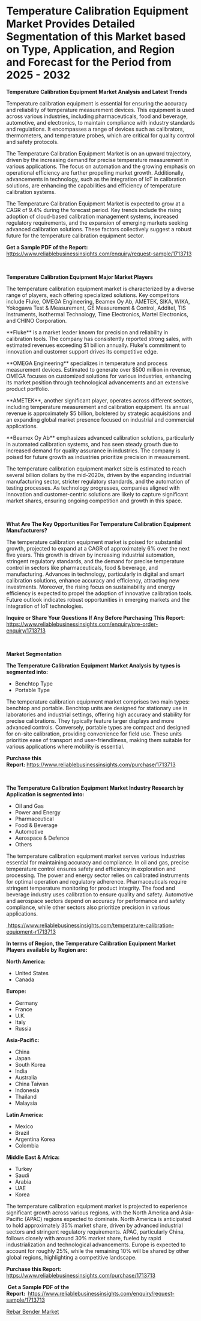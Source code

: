 <p><h1>Temperature Calibration Equipment Market Provides Detailed Segmentation of this Market based on Type, Application, and Region and Forecast for the Period from 2025 - 2032</h1></p><p><strong>Temperature Calibration Equipment Market Analysis and Latest Trends</strong></p>
<p><p>Temperature calibration equipment is essential for ensuring the accuracy and reliability of temperature measurement devices. This equipment is used across various industries, including pharmaceuticals, food and beverage, automotive, and electronics, to maintain compliance with industry standards and regulations. It encompasses a range of devices such as calibrators, thermometers, and temperature probes, which are critical for quality control and safety protocols.</p><p>The Temperature Calibration Equipment Market is on an upward trajectory, driven by the increasing demand for precise temperature measurement in various applications. The focus on automation and the growing emphasis on operational efficiency are further propelling market growth. Additionally, advancements in technology, such as the integration of IoT in calibration solutions, are enhancing the capabilities and efficiency of temperature calibration systems.</p><p>The Temperature Calibration Equipment Market is expected to grow at a CAGR of 9.4% during the forecast period. Key trends include the rising adoption of cloud-based calibration management systems, increased regulatory requirements, and the expansion of emerging markets seeking advanced calibration solutions. These factors collectively suggest a robust future for the temperature calibration equipment sector.</p></p>
<p><strong>Get a Sample PDF of the Report:&nbsp;</strong> <a href="https://www.reliablebusinessinsights.com/enquiry/request-sample/1713713?utm_campaign=2220&utm_medium=2&utm_source=Github&utm_content=ia&utm_term=16022025&utm_id=temperature-calibration-equipment">https://www.reliablebusinessinsights.com/enquiry/request-sample/1713713</a></p>
<p>&nbsp;</p>
<p><strong>Temperature Calibration Equipment Major Market Players</strong></p>
<p><p>The temperature calibration equipment market is characterized by a diverse range of players, each offering specialized solutions. Key competitors include Fluke, OMEGA Engineering, Beamex Oy Ab, AMETEK, SIKA, WIKA, Yokogawa Test & Measurement, GE Measurement & Control, Additel, TIS Instruments, Isothermal Technology, Time Electronics, Martel Electronics, and CHINO Corporation. </p><p>**Fluke** is a market leader known for precision and reliability in calibration tools. The company has consistently reported strong sales, with estimated revenues exceeding $1 billion annually. Fluke's commitment to innovation and customer support drives its competitive edge.</p><p>**OMEGA Engineering** specializes in temperature and process measurement devices. Estimated to generate over $500 million in revenue, OMEGA focuses on customized solutions for various industries, enhancing its market position through technological advancements and an extensive product portfolio.</p><p>**AMETEK**, another significant player, operates across different sectors, including temperature measurement and calibration equipment. Its annual revenue is approximately $5 billion, bolstered by strategic acquisitions and an expanding global market presence focused on industrial and commercial applications.</p><p>**Beamex Oy Ab** emphasizes advanced calibration solutions, particularly in automated calibration systems, and has seen steady growth due to increased demand for quality assurance in industries. The company is poised for future growth as industries prioritize precision in measurement.</p><p>The temperature calibration equipment market size is estimated to reach several billion dollars by the mid-2020s, driven by the expanding industrial manufacturing sector, stricter regulatory standards, and the automation of testing processes. As technology progresses, companies aligned with innovation and customer-centric solutions are likely to capture significant market shares, ensuring ongoing competition and growth in this space.</p></p>
<p>&nbsp;</p>
<p><strong>What Are The Key Opportunities For Temperature Calibration Equipment Manufacturers?</strong></p>
<p><p>The temperature calibration equipment market is poised for substantial growth, projected to expand at a CAGR of approximately 6% over the next five years. This growth is driven by increasing industrial automation, stringent regulatory standards, and the demand for precise temperature control in sectors like pharmaceuticals, food & beverage, and manufacturing. Advances in technology, particularly in digital and smart calibration solutions, enhance accuracy and efficiency, attracting new investments. Moreover, the rising focus on sustainability and energy efficiency is expected to propel the adoption of innovative calibration tools. Future outlook indicates robust opportunities in emerging markets and the integration of IoT technologies.</p></p>
<p><strong>Inquire or Share Your Questions If Any Before Purchasing This Report:</strong> <a href="https://www.reliablebusinessinsights.com/enquiry/pre-order-enquiry/1713713?utm_campaign=2220&utm_medium=2&utm_source=Github&utm_content=ia&utm_term=16022025&utm_id=temperature-calibration-equipment">https://www.reliablebusinessinsights.com/enquiry/pre-order-enquiry/1713713</a></p>
<p>&nbsp;</p>
<p><strong>Market Segmentation</strong></p>
<p><strong>The Temperature Calibration Equipment Market Analysis by types is segmented into:</strong></p>
<p><ul><li>Benchtop Type</li><li>Portable Type</li></ul></p>
<p><p>The temperature calibration equipment market comprises two main types: benchtop and portable. Benchtop units are designed for stationary use in laboratories and industrial settings, offering high accuracy and stability for precise calibrations. They typically feature larger displays and more advanced controls. Conversely, portable types are compact and designed for on-site calibration, providing convenience for field use. These units prioritize ease of transport and user-friendliness, making them suitable for various applications where mobility is essential.</p></p>
<p><strong>Purchase this Report:&nbsp;</strong><a href="https://www.reliablebusinessinsights.com/purchase/1713713?utm_campaign=2220&utm_medium=2&utm_source=Github&utm_content=ia&utm_term=16022025&utm_id=temperature-calibration-equipment">https://www.reliablebusinessinsights.com/purchase/1713713</a></p>
<p>&nbsp;</p>
<p><strong>The Temperature Calibration Equipment Market Industry Research by Application is segmented into:</strong></p>
<p><ul><li>Oil and Gas</li><li>Power and Energy</li><li>Pharmaceutical</li><li>Food & Beverage</li><li>Automotive</li><li>Aerospace & Defence</li><li>Others</li></ul></p>
<p><p>The temperature calibration equipment market serves various industries essential for maintaining accuracy and compliance. In oil and gas, precise temperature control ensures safety and efficiency in exploration and processing. The power and energy sector relies on calibrated instruments for optimal operation and regulatory adherence. Pharmaceuticals require stringent temperature monitoring for product integrity. The food and beverage industry uses calibration to ensure quality and safety. Automotive and aerospace sectors depend on accuracy for performance and safety compliance, while other sectors also prioritize precision in various applications.</p></p>
<p><a href="https://www.reliablebusinessinsights.com/temperature-calibration-equipment-r1713713?utm_campaign=2220&utm_medium=2&utm_source=Github&utm_content=ia&utm_term=16022025&utm_id=temperature-calibration-equipment">&nbsp;https://www.reliablebusinessinsights.com/temperature-calibration-equipment-r1713713</a></p>
<p><strong>In terms of Region, the Temperature Calibration Equipment Market Players available by Region are:</strong></p>
<p>
    <p> <strong> North America: </strong>
        <ul>
            <li>United States</li>
            <li>Canada</li>
        </ul>
        </p> 
    <p> <strong> Europe: </strong>
        <ul>
            <li>Germany</li>
            <li>France</li>
            <li>U.K.</li>
            <li>Italy</li>
            <li>Russia</li>
        </ul>
        </p> 
    <p> <strong> Asia-Pacific: </strong>
        <ul>
            <li>China</li>
            <li>Japan</li>
            <li>South Korea</li>
            <li>India</li>
            <li>Australia</li>
            <li>China Taiwan</li>
            <li>Indonesia</li>
            <li>Thailand</li>
            <li>Malaysia</li>
        </ul>
        </p> 
    <p> <strong> Latin America: </strong>
        <ul>
            <li>Mexico</li>
            <li>Brazil</li>
            <li>Argentina Korea</li>
            <li>Colombia</li>
        </ul>
        </p> 
    <p> <strong> Middle East & Africa: </strong>
        <ul>
            <li>Turkey</li>
            <li>Saudi</li>
            <li>Arabia</li>
            <li>UAE</li>
            <li>Korea</li>
        </ul>
    </p>
    </p>
<p><p>The temperature calibration equipment market is projected to experience significant growth across various regions, with the North America and Asia-Pacific (APAC) regions expected to dominate. North America is anticipated to hold approximately 35% market share, driven by advanced industrial sectors and stringent regulatory requirements. APAC, particularly China, follows closely with around 30% market share, fueled by rapid industrialization and technological advancements. Europe is expected to account for roughly 25%, while the remaining 10% will be shared by other global regions, highlighting a competitive landscape.</p></p>
<p><strong>Purchase this Report: </strong><a href="https://www.reliablebusinessinsights.com/purchase/1713713?utm_campaign=2220&utm_medium=2&utm_source=Github&utm_content=ia&utm_term=16022025&utm_id=temperature-calibration-equipment">https://www.reliablebusinessinsights.com/purchase/1713713</a></p>
<p>&nbsp;<strong>Get a Sample PDF of the Report:&nbsp;&nbsp;</strong><a href="https://www.reliablebusinessinsights.com/enquiry/request-sample/1713713?utm_campaign=2220&utm_medium=2&utm_source=Github&utm_content=ia&utm_term=16022025&utm_id=temperature-calibration-equipment">https://www.reliablebusinessinsights.com/enquiry/request-sample/1713713</a></p>
<p><strong></strong></p>
<p><p><a href="https://github.com/norbeludie83/Market-Research-Report-List-1/blob/main/rebar-bender-market.md?utm_campaign=2220&utm_medium=2&utm_source=Github&utm_content=ia&utm_term=16022025&utm_id=temperature-calibration-equipment">Rebar Bender Market</a></p></p>